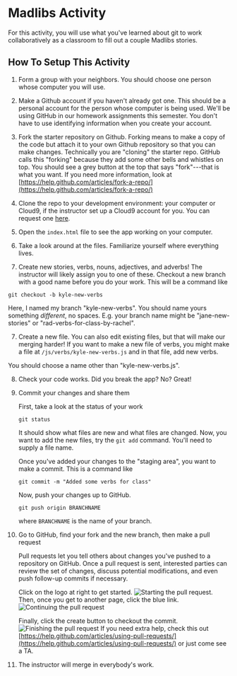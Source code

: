 # Madlibs Activity
For this activity, you will use what you've learned about git to work collaboratively as a classroom to fill out a couple Madlibs stories.

## How To Setup This Activity

1) Form a group with your neighbors. You should choose one person whose computer you will use. 

2) Make a Github account if you haven't already got one. This should be a personal account for the person whose computer is being used. We'll be using GitHub in our homework assignments this semester. You don't have to use identifying information when you create your account.

3) Fork the starter repository on Github. Forking means to make a copy of the code but attach it to your own Github repository so that you can make changes.
Technically you are "cloning" the starter repo. GitHub calls this "forking" because they add some other
bells and whistles on top. You should see a grey button at the top that says "fork"---that is what you want. If you need more information, look at [https://help.github.com/articles/fork-a-repo/](https://help.github.com/articles/fork-a-repo/)

4) Clone the repo to your development environment: your computer or Cloud9, if the instructor
set up a Cloud9 account for you. You can request one [here](https://forms.gle/trDFWsfgGZnCVtsy6).
 
5) Open the `index.html` file to see the app working on your computer. 

6) Take a look around at the files. Familiarize yourself where everything lives. 

5) Create new stories, verbs, nouns, adjectives, and adverbs! The instructor will likely
assign you to one of these. Checkout a new branch with a good name before you do your work. This will be a command like

```
git checkout -b kyle-new-verbs
```

Here, I named my branch "kyle-new-verbs". You should name yours something *different*, no spaces. E.g.
your branch name might be "jane-new-stories" or "rad-verbs-for-class-by-rachel".


7) Create a new file. You can also edit existing files, but that will make our merging harder! If you want to make a new file of verbs, you might make a file at
`/js/verbs/kyle-new-verbs.js` and in that file, add new verbs.

You should choose a name other than "kyle-new-verbs.js". 

8) Check your code works. Did you break the app? No? Great!

9) Commit your changes and share them

    First, take a look at the status of your work

    ```
    git status
    ```

    It should show what files are new and what files are changed. Now, you want
    to add the new files, try the `git add` command. You'll need to supply a file name.

    Once you've added your changes to the "staging area", you want to make a commit. This
    is a command like

    ```
    git commit -m "Added some verbs for class"
    ```

    Now, push your changes up to GitHub.

    ```
    git push origin BRANCHNAME
    ```

    where `BRANCHNAME` is the name of your branch.

10) Go to GitHub, find your fork and the new branch, then make a pull request

    Pull requests let you tell others about changes you've pushed to a repository on GitHub. Once a pull request is sent, interested parties can review the set of changes, discuss potential modifications, and even push follow-up commits if necessary.

    Click on the logo at right to get started.
    ![Starting the pull request](https://github.com/yale-cpsc-113/CPSC113-madlibs/blob/master/images/pull.png).
    Then, once you get to another page, click the blue link.
    ![Continuing the pull request](https://github.com/yale-cpsc-113/CPSC113-madlibs/blob/master/images/pull2.png)

    Finally, click the create button to checkout the commit.
    ![Finishing the pull request](https://github.com/yale-cpsc-113/CPSC113-madlibs/blob/master/images/pull3.png)
    If you need extra help, check this out [https://help.github.com/articles/using-pull-requests/](https://help.github.com/articles/using-pull-requests/) or just come see a TA.

11) The instructor will merge in everybody's work. 
